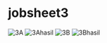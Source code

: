 # jobsheet3
![3A](https://github.com/ahnafha/sistembedded/assets/154432108/9790d670-f4bf-4aea-ac79-dccde90f4969)
![3Ahasil](https://github.com/ahnafha/sistembedded/assets/154432108/0de8107b-f761-47d2-ba4d-dbb1514ec24c)
![3B](https://github.com/ahnafha/sistembedded/assets/154432108/77db5044-efc5-469e-9d23-11cc6b25e3af)
![3Bhasil](https://github.com/ahnafha/sistembedded/assets/154432108/f3db3b1a-a56a-4d15-bafe-7335007288ce)
